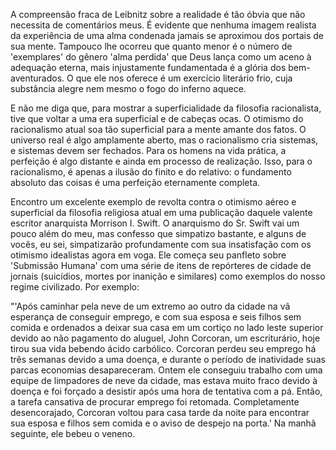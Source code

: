 A compreensão fraca de Leibnitz sobre a realidade é tão óbvia que não necessita de comentários meus. É evidente que nenhuma imagem realista da experiência de uma alma condenada jamais se aproximou dos portais de sua mente. Tampouco lhe ocorreu que quanto menor é o número de 'exemplares' do gênero 'alma perdida' que Deus lança como um aceno à adequação eterna, mais injustamente fundamentada é a glória dos bem-aventurados. O que ele nos oferece é um exercício literário frio, cuja substância alegre nem mesmo o fogo do inferno aquece.

E não me diga que, para mostrar a superficialidade da filosofia racionalista, tive que voltar a uma era superficial e de cabeças ocas. O otimismo do racionalismo atual soa tão superficial para a mente amante dos fatos. O universo real é algo amplamente aberto, mas o racionalismo cria sistemas, e sistemas devem ser fechados. Para os homens na vida prática, a perfeição é algo distante e ainda em processo de realização. Isso, para o racionalismo, é apenas a ilusão do finito e do relativo: o fundamento absoluto das coisas é uma perfeição eternamente completa.

Encontro um excelente exemplo de revolta contra o otimismo aéreo e superficial da filosofia religiosa atual em uma publicação daquele valente escritor anarquista Morrison I. Swift. O anarquismo do Sr. Swift vai um pouco além do meu, mas confesso que simpatizo bastante, e alguns de vocês, eu sei, simpatizarão profundamente com sua insatisfação com os otimismo idealistas agora em voga. Ele começa seu panfleto sobre 'Submissão Humana' com uma série de itens de repórteres de cidade de jornais (suicídios, mortes por inanição e similares) como exemplos do nosso regime civilizado. Por exemplo:

"'Após caminhar pela neve de um extremo ao outro da cidade na vã esperança de conseguir emprego, e com sua esposa e seis filhos sem comida e ordenados a deixar sua casa em um cortiço no lado leste superior devido ao não pagamento do aluguel, John Corcoran, um escriturário, hoje tirou sua vida bebendo ácido carbólico. Corcoran perdeu seu emprego há três semanas devido a uma doença, e durante o período de inatividade suas parcas economias desapareceram. Ontem ele conseguiu trabalho com uma equipe de limpadores de neve da cidade, mas estava muito fraco devido à doença e foi forçado a desistir após uma hora de tentativa com a pá. Então, a tarefa cansativa de procurar emprego foi retomada. Completamente desencorajado, Corcoran voltou para casa tarde da noite para encontrar sua esposa e filhos sem comida e o aviso de despejo na porta.' Na manhã seguinte, ele bebeu o veneno.